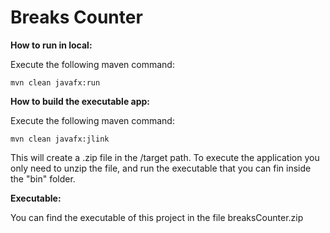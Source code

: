 # Breaks Counter

**How to run in local:**

Execute the following maven command:

`mvn clean javafx:run`

**How to build the executable app:**

Execute the following maven command:

`mvn clean javafx:jlink`

This will create a .zip file in the /target path. To execute the application you only need to unzip the file, and run the executable that you can fin inside the "bin" folder.

**Executable:**

You can find the executable of this project in the file breaksCounter.zip
